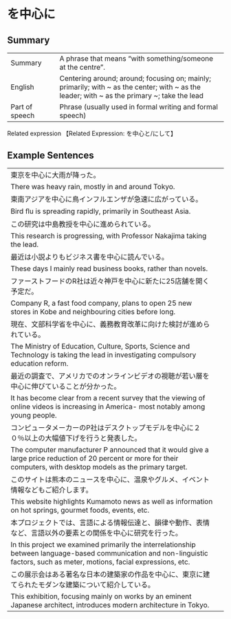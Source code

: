 # を中心に

## Summary

<table><tr>   <td>Summary<td>   <td>A phrase that means “with something/someone at the centre”.</td><tr><tr>   <td>English<td>   <td>Centering around; around; focusing on; mainly; primarily; with ~ as the center; with ~ as the leader; with ~ as the primary ~; take the lead</td><tr><tr>   <td>Part of speech<td>   <td>Phrase (usually used in formal writing and formal speech)</td><tr></table><tr>   <td>Related expression<td>   <td>【Related Expression: を中心と/にして】</td><tr></table></table>

## Example Sentences

<table><tr><td>東京を中心に大雨が降った。<td><tr><tr><td>There was heavy rain, mostly in and around Tokyo.<td><tr><tr><td>東南アジアを中心に鳥インフルエンザが急速に広がっている。<td><tr><tr><td>Bird ﬂu is spreading rapidly, primarily in Southeast Asia.<td><tr><tr><td>この研究は中島教授を中心に進められている。<td><tr><tr><td>This research is progressing, with Professor Nakajima taking the lead.<td><tr><tr><td>最近は小説よりもビジネス書を中心に読んでいる。<td><tr><tr><td>These days I mainly read business books, rather than novels.<td><tr><tr><td>ファーストフードのR社は近々神戸を中心に新たに25店舗を開く予定だ。<td><tr><tr><td>Company R, a fast food company, plans to open 25 new stores in Kobe and neighbouring cities before long.<td><tr><tr><td>現在、文部科学省を中心に、義務教育改革に向けた検討が進められている。<td><tr><tr><td>The Ministry of Education, Culture, Sports, Science and Technology is taking the lead in investigating compulsory education reform.<td><tr><tr><td>最近の調査で、アメリカでのオンラインビデオの視聴が若い層を中心に伸びていることが分かった。<td><tr><tr><td>It has become clear from a recent survey that the viewing of online videos is increasing in America- most notably among young people.<td><tr><tr><td>コンピュータメーカーのP社はデスクトップモデルを中心に２０％以上の大幅値下げを行うと発表した。<td><tr><tr><td>The computer manufacturer P announced that it would give a large price reduction of 20 percent or more for their computers, with desktop models as the primary target.<td><tr><tr><td>このサイトは熊本のニュースを中心に、温泉やグルメ、イベント情報などもご紹介します。<td><tr><tr><td>This website highlights Kumamoto news as well as information on hot springs, gourmet foods, events, etc.<td><tr><tr><td>本プロジェクトでは、言語による情報伝達と、韻律や動作、表情など、言語以外の要素との関係を中心に研究を行った。<td><tr><tr><td>In this project we examined primarily the interrelationship between language-based communication and non-linguistic factors, such as meter, motions, facial expressions, etc.<td><tr><tr><td>この展示会はある著名な日本の建築家の作品を中心に、東京に建てられたモダンな建築について紹介している。<td><tr><tr><td>This exhibition, focusing mainly on works by an eminent Japanese architect, introduces modern architecture in Tokyo.<td><tr></table>

